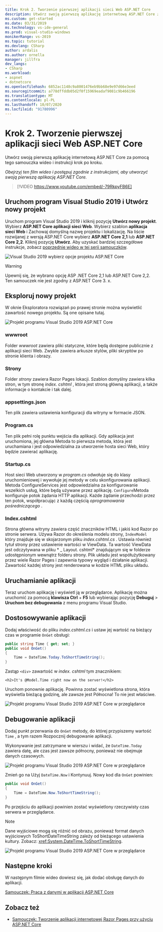 ```yaml
---
title: Krok 2. Tworzenie pierwszej aplikacji sieci Web ASP.NET Core
description: Utwórz swoją pierwszą aplikację internetową ASP.NET Core za pomocą tego samouczka wideo i instrukcji krok po kroku.
ms.custom: get-started
ms.date: 03/31/2019
ms.technology: vs-ide-general
ms.prod: visual-studio-windows
monikerRange: vs-2019
ms.topic: tutorial
ms.devlang: CSharp
author: ardalis
ms.author: ornella
manager: jillfra
dev_langs:
- CSharp
ms.workload:
- aspnet
- dotnetcore
ms.openlocfilehash: 6852ac1148c9a8001476eb9bb68e9e97d66e3eed
ms.sourcegitcommit: a778dffddb05d2f0f15969eadaf9081c9b466196
ms.translationtype: MT
ms.contentlocale: pl-PL
ms.lasthandoff: 10/07/2020
ms.locfileid: "91780996"
---
```

# <a name="step-2-create-your-first-aspnet-core-web-app"></a>Krok 2. Tworzenie pierwszej aplikacji sieci Web ASP.NET Core

Utwórz swoją pierwszą aplikację internetową ASP.NET Core za pomocą tego samouczka wideo i instrukcji krok po kroku.

_Obejrzyj ten film wideo i postępuj zgodnie z instrukcjami, aby utworzyć swoją pierwszą aplikację ASP.NET Core._

> [!VIDEO https://www.youtube.com/embed/-79RkpyFB6E]

## <a name="start-visual-studio-2019-and-create-a-new-project"></a>Uruchom program Visual Studio 2019 i Utwórz nowy projekt

Uruchom program Visual Studio 2019 i kliknij pozycję **Utwórz nowy projekt**. Wybierz **ASP.NET Core aplikacji sieci Web**. Wybierz szablon **aplikacja sieci Web** i Zachowaj domyślną nazwę projektu i lokalizację. Na liście rozwijanej z wersją ASP.NET Core wybierz **ASP.NET Core 2,1** lub **ASP.NET Core 2,2**. Kliknij pozycję **Utwórz**. Aby uzyskać bardziej szczegółowe instrukcje, zobacz [poprzednie wideo w tej serii samouczków](tutorial-aspnet-core-ef-step-01.md).

![Visual Studio 2019 wybierz opcje projektu ASP.NET Core](media/vs-2019/vs2019-choose-aspnetcore-project.png)

> [!WARNING]
> Upewnij się, że wybrano opcję ASP .NET Core 2,1 lub ASP.NET Core 2,2. Ten samouczek nie jest zgodny z ASP.NET Core 3. x.

## <a name="explore-the-new-project"></a>Eksploruj nowy projekt

W oknie Eksploratora rozwiązań po prawej stronie można wyświetlić zawartość nowego projektu. Są one opisane tutaj.

![Projekt programu Visual Studio 2019 ASP.NET Core](media/vs-2019/vs2019-solution-explorer.png)

### <a name="wwwroot"></a>wwwroot

Folder *wwwroot* zawiera pliki statyczne, które będą dostępne publicznie z aplikacji sieci Web. Zwykle zawiera arkusze stylów, pliki skryptów po stronie klienta i obrazy.

### <a name="pages"></a>Strony

Folder *strony* zawiera Razor Pages lokacji. Szablon domyślny zawiera kilka stron, w tym stronę *index. cshtml* , która jest stroną główną aplikacji, a także informacje o kontakcie i tak dalej.

### <a name="appsettingsjson"></a>appsettings.json

Ten plik zawiera ustawienia konfiguracji dla witryny w formacie JSON.

### <a name="programcs"></a>Program.cs

Ten plik pełni rolę punktu wejścia dla aplikacji. Gdy aplikacja jest uruchomiona, jej główna Metoda to pierwsza metoda, która jest uruchamiana i jest odpowiedzialna za utworzenie hosta sieci Web, który będzie zawierać aplikację.

### <a name="startupcs"></a>Startup.cs

Host sieci Web utworzony w *program.cs* odwołuje się do klasy uruchomieniowej i wywołuje jej metody w celu skonfigurowania aplikacji. Metoda ConfigureServices jest odpowiedzialna za konfigurowanie wszelkich usług, które będą używane przez aplikację. `Configure`Metoda konfiguruje potok żądania HTTP aplikacji. Każde żądanie przechodzi przez ten potok, współpracując z każdą częścią *oprogramowania pośredniczącego* .

### <a name="indexcshtml"></a>Index.cshtml

Strona główna witryny zawiera część znaczników HTML i jakiś kod Razor po stronie serwera. Używa Razor do określenia modelu strony, `IndexModel` który znajduje się w skojarzonym pliku *index.cshtml.cs* . Ustawia również tytuł strony przez ustawienie wartości w ViewData. Ta wartość ViewData jest odczytywana w pliku * \_ Layout. cshtml* znajdującym się w folderze udostępnionym wewnątrz folderu strony. Plik układu jest współużytkowany przez wiele Razor Pages i zapewnia typowy wygląd i działanie aplikacji. Zawartość każdej strony jest renderowana w kodzie HTML pliku układu.

## <a name="run-the-application"></a>Uruchamianie aplikacji

Teraz uruchom aplikację i wyświetl ją w przeglądarce. Aplikację można uruchomić za pomocą **klawisza Ctrl** + **F5** lub wybierając pozycję **Debuguj**  >  **Uruchom bez debugowania** z menu programu Visual Studio.

## <a name="customize-the-application"></a>Dostosowywanie aplikacji

Dodaj właściwość do pliku *index.cshtml.cs* i ustaw jej wartość na bieżący czas w programie `OnGet` obsługi:

```csharp
public string Time { get; set; }
public void OnGet()
{
    Time = DateTime.Today.ToShortTimeString();
}
```

Zastąp `<div>` zawartość w *index. cshtml* tym znacznikiem:

```cshtml
<h2>It's @Model.Time right now on the server!</h2>
```

Uruchom ponownie aplikację. Powinna zostać wyświetlona strona, która wyświetla bieżącą godzinę, ale zawsze jest Północna! To nie jest właściwe.

![Projekt programu Visual Studio 2019 ASP.NET Core w przeglądarce](media/vs-2019/vs2019-app-in-browser.png)

## <a name="debug-the-application"></a>Debugowanie aplikacji

Dodaj punkt przerwania do `OnGet` metody, do której przypiszemy wartość `Time` , a tym razem Rozpocznij debugowanie aplikacji.

Wykonywanie jest zatrzymane w wierszu i widać, że `DateTime.Today` zawiera datę, ale czas jest zawsze północny, ponieważ nie obejmuje danych czasowych.

![Projekt programu Visual Studio 2019 ASP.NET Core w przeglądarce](media/vs-2019/vs2019-breakpoint.png)

Zmień go na Użyj `DateTime.Now` i Kontynuuj. Nowy kod dla `OnGet` powinien:

```csharp
public void OnGet()
{
    Time = DateTime.Now.ToShortTimeString();
}
```

Po przejściu do aplikacji powinien zostać wyświetlony rzeczywisty czas serwera w przeglądarce.

> [!NOTE]
> Dane wyjściowe mogą się różnić od obrazu, ponieważ format danych wyjściowych ToShortDateTimeString zależy od bieżącego ustawienia kultury. Zobacz: <xref:System.DateTime.ToShortTimeString>.

![Projekt programu Visual Studio 2019 ASP.NET Core w przeglądarce](media/vs-2019/vs2019-app-fixed-in-browser.png)

## <a name="next-steps"></a>Następne kroki

W następnym filmie wideo dowiesz się, jak dodać obsługę danych do aplikacji.

[Samouczek: Praca z danymi w aplikacji ASP.NET Core](tutorial-aspnet-core-ef-step-03.md)

## <a name="see-also"></a>Zobacz też

- [Samouczek: Tworzenie aplikacji internetowej Razor Pages przy użyciu ASP.NET Core](/aspnet/core/tutorials/razor-pages/?view=aspnetcore-2.1&preserve-view=true)
